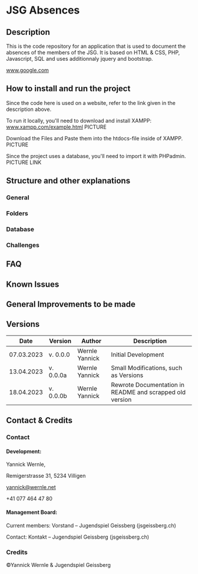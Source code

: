 # JSG Absences

## Description
This is the code repository for an application that is used to document the absences of the members of the JSG.
It is based on HTML & CSS, PHP, Javascript, SQL and uses additionnaly jquery and bootstrap.

www.google.com

## How to install and run the project
Since the code here is used on a website, refer to the link given in the description above.

To run it locally, you'll need to download and install XAMPP:
www.xampp.com/example.html
PICTURE

Download the Files and Paste them into the htdocs-file inside of XAMPP.
PICTURE

Since the project uses a database, you'll need to import it with PHPadmin.
PICTURE
LINK

## Structure and other explanations
### General

### Folders

### Database

### Challenges

## FAQ

## Known Issues

## General Improvements to be made

## Versions

| Date       | Version       | Author                  | Description       |
| ---------- | ------------- | ----------------------- | ----------------- |
| 07.03.2023 | v. 0.0.0 | Wernle Yannick | Initial Development |
| 13.04.2023 | v. 0.0.0a  | Wernle Yannick | Small Modifications, such as Versions|
| 18.04.2023 | v. 0.0.0b | Wernle Yannick | Rewrote Documentation in README and scrapped old version |

## Contact & Credits

### Contact
#### Development:
Yannick Wernle,

Remigerstrasse 31, 5234 Villigen

yannick@wernle.net

+41 077 464 47 80

#### Management Board:
Current members:
Vorstand – Jugendspiel Geissberg (jsgeissberg.ch)

Contact:
Kontakt – Jugendspiel Geissberg (jsgeissberg.ch)

### Credits
©Yannick Wernle & Jugendspiel Geissberg

